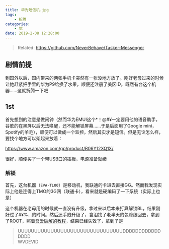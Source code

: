 ```yaml
---
title: 华为短信机.jpg
tags: 
    - 折腾
categories:
    - 坑
date: 2019-2-08 12:28:00
---
```


> Related: https://github.com/NeverBehave/Tasker-Messenger

## 剧情前提

到国外以后，国内带来的两张手机卡突然有一张没地方放了。刚好老母过来的时候让她赶紧把手里的华为P9给换了水果，顺便还注册了美区ID。既然有台这个机器……这就折腾一下吧

## 1st

首先想到的注意是做闹钟（然而华为EMUI这个*！@#¥一定要用他的语音助手，谷歌的在黑屏以后无法唤醒，还不能解锁屏幕……于是后面用了Google mini，Spotify的羊毛），顺便可以做成一个监控，然后其实才是短信。但是无论怎么样，要找个地方可以架起来放着：

https://www.amazon.com/gp/product/B06Y12XQ1X/

很好，顺便买了一个带USB口的插板，电源准备就绪

### 解锁

首先，这台机器（`EVA-TL00`）是移动机，我联通的卡进去直接GG。然而我发现实际上他是连得上TMO的3G网（联通卡），看来就是硬编码了一下系统（实际上也是）

这个机器在老母用的时候就一直没有升级，拿过来以后本来打算解锁BL，结果刚好过了#¥%…的时间。然后还手贱升级了，含泪找了老半天的包降级回去，拿到了ROOT，照着[吾爱破解的教程](https://www.52pojie.cn/thread-816065-1-1.html)，结果已经失效了，拿到了是

>UUUUUUUUUUUUUUUUUUUUUUUUUUUUUUUUDDDDDDDDDDDDDDDD  
WVDEVID
<!--stackedit_data:
eyJoaXN0b3J5IjpbNDM2NzUwMDQ1XX0=
-->